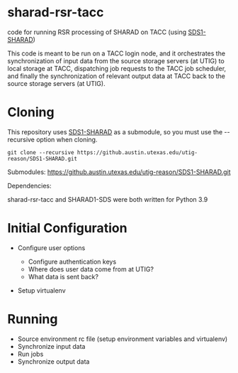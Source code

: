 # sharad-rsr-tacc

code for running RSR processing of SHARAD on TACC 
(using [SDS1-SHARAD](https://github.austin.utexas.edu/utig-reason/SDS1-SHARAD))


This code is meant to be run on a TACC login node, and it orchestrates
the synchronization of input data from the source storage servers (at UTIG) to
local storage at TACC, dispatching job requests to the TACC job scheduler,
and finally the synchronization of relevant output data at TACC back
to the source storage servers (at UTIG).


# Cloning

This repository uses [SDS1-SHARAD](https://github.austin.utexas.edu/utig-reason/SDS1-SHARAD)
 as a submodule, so you must use the --recursive option
when cloning.

```
git clone --recursive https://github.austin.utexas.edu/utig-reason/SDS1-SHARAD.git
```


Submodules:
https://github.austin.utexas.edu/utig-reason/SDS1-SHARAD.git

Dependencies:

sharad-rsr-tacc and SHARAD1-SDS were both written for Python 3.9



# Initial Configuration

- Configure user options
  * Configure authentication keys
  * Where does user data come from at UTIG?
  * What data is sent back?

- Setup virtualenv

# Running

- Source environment rc file (setup environment variables and virtualenv)
- Synchronize input data
- Run jobs
- Synchronize output data

